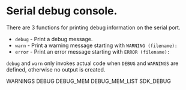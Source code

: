 Serial debug console.
=====================
 
There are 3 functions for printing debug information on the serial
port.
 
 * ``debug`` - Print a debug message.
 * ``warn`` - Print a warning message starting with ``WARNING (filename):``
 * ``error`` - Print an error message starting with ``ERROR (filename):``

``debug`` and ``warn`` only invokes actual code when ``DEBUG`` and 
``WARNINGS`` are defined, otherwise no output is created.

WARNINGS
DEBUG
DEBUG_MEM
DEBUG_MEM_LIST
SDK_DEBUG
